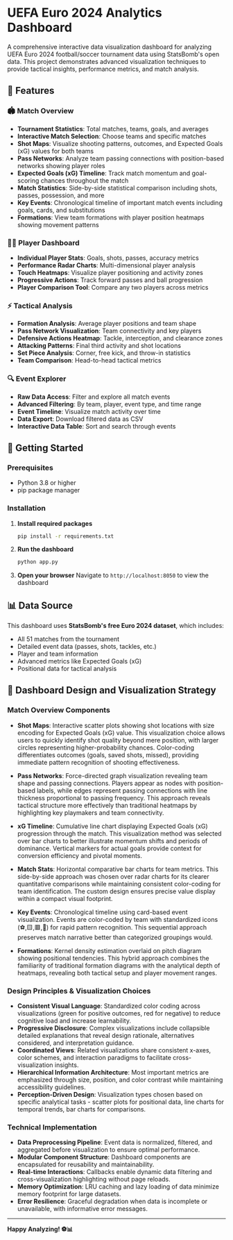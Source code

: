 # UEFA Euro 2024 Analytics Dashboard

A comprehensive interactive data visualization dashboard for analyzing UEFA Euro 2024 football/soccer tournament data using StatsBomb's open data. This project demonstrates advanced visualization techniques to provide tactical insights, performance metrics, and match analysis.

## 🌟 Features

### 🏟️ Match Overview
- **Tournament Statistics**: Total matches, teams, goals, and averages
- **Interactive Match Selection**: Choose teams and specific matches
- **Shot Maps**: Visualize shooting patterns, outcomes, and Expected Goals (xG) values for both teams
- **Pass Networks**: Analyze team passing connections with position-based networks showing player roles
- **Expected Goals (xG) Timeline**: Track match momentum and goal-scoring chances throughout the match
- **Match Statistics**: Side-by-side statistical comparison including shots, passes, possession, and more
- **Key Events**: Chronological timeline of important match events including goals, cards, and substitutions
- **Formations**: View team formations with player position heatmaps showing movement patterns

### 🏃‍♂️ Player Dashboard
- **Individual Player Stats**: Goals, shots, passes, accuracy metrics
- **Performance Radar Charts**: Multi-dimensional player analysis
- **Touch Heatmaps**: Visualize player positioning and activity zones
- **Progressive Actions**: Track forward passes and ball progression
- **Player Comparison Tool**: Compare any two players across metrics

### ⚡ Tactical Analysis
- **Formation Analysis**: Average player positions and team shape
- **Pass Network Visualization**: Team connectivity and key players
- **Defensive Actions Heatmap**: Tackle, interception, and clearance zones
- **Attacking Patterns**: Final third activity and shot locations
- **Set Piece Analysis**: Corner, free kick, and throw-in statistics
- **Team Comparison**: Head-to-head tactical metrics

### 🔍 Event Explorer
- **Raw Data Access**: Filter and explore all match events
- **Advanced Filtering**: By team, player, event type, and time range
- **Event Timeline**: Visualize match activity over time
- **Data Export**: Download filtered data as CSV
- **Interactive Data Table**: Sort and search through events

## 🚀 Getting Started

### Prerequisites
- Python 3.8 or higher
- pip package manager

### Installation

1. **Install required packages**
   ```bash
   pip install -r requirements.txt
   ```

2. **Run the dashboard**
   ```bash
   python app.py
   ```

3. **Open your browser**
   Navigate to `http://localhost:8050` to view the dashboard

## 📊 Data Source

This dashboard uses **StatsBomb's free Euro 2024 dataset**, which includes:
- All 51 matches from the tournament
- Detailed event data (passes, shots, tackles, etc.)
- Player and team information
- Advanced metrics like Expected Goals (xG)
- Positional data for tactical analysis

## 🎨 Dashboard Design and Visualization Strategy

### Match Overview Components
- **Shot Maps**: Interactive scatter plots showing shot locations with size encoding for Expected Goals (xG) value. This visualization choice allows users to quickly identify shot quality beyond mere position, with larger circles representing higher-probability chances. Color-coding differentiates outcomes (goals, saved shots, missed), providing immediate pattern recognition of shooting effectiveness.

- **Pass Networks**: Force-directed graph visualization revealing team shape and passing connections. Players appear as nodes with position-based labels, while edges represent passing connections with line thickness proportional to passing frequency. This approach reveals tactical structure more effectively than traditional heatmaps by highlighting key playmakers and team connectivity.

- **xG Timeline**: Cumulative line chart displaying Expected Goals (xG) progression through the match. This visualization method was selected over bar charts to better illustrate momentum shifts and periods of dominance. Vertical markers for actual goals provide context for conversion efficiency and pivotal moments.

- **Match Stats**: Horizontal comparative bar charts for team metrics. This side-by-side approach was chosen over radar charts for its clearer quantitative comparisons while maintaining consistent color-coding for team identification. The custom design ensures precise value display within a compact visual footprint.

- **Key Events**: Chronological timeline using card-based event visualization. Events are color-coded by team with standardized icons (⚽,🟨,🟥,🔄) for rapid pattern recognition. This sequential approach preserves match narrative better than categorized groupings would.

- **Formations**: Kernel density estimation overlaid on pitch diagram showing positional tendencies. This hybrid approach combines the familiarity of traditional formation diagrams with the analytical depth of heatmaps, revealing both tactical setup and player movement ranges.

### Design Principles & Visualization Choices
- **Consistent Visual Language**: Standardized color coding across visualizations (green for positive outcomes, red for negative) to reduce cognitive load and increase learnability.
- **Progressive Disclosure**: Complex visualizations include collapsible detailed explanations that reveal design rationale, alternatives considered, and interpretation guidance.
- **Coordinated Views**: Related visualizations share consistent x-axes, color schemes, and interaction paradigms to facilitate cross-visualization insights.
- **Hierarchical Information Architecture**: Most important metrics are emphasized through size, position, and color contrast while maintaining accessibility guidelines.
- **Perception-Driven Design**: Visualization types chosen based on specific analytical tasks - scatter plots for positional data, line charts for temporal trends, bar charts for comparisons.

### Technical Implementation
- **Data Preprocessing Pipeline**: Event data is normalized, filtered, and aggregated before visualization to ensure optimal performance.
- **Modular Component Structure**: Dashboard components are encapsulated for reusability and maintainability.
- **Real-time Interactions**: Callbacks enable dynamic data filtering and cross-visualization highlighting without page reloads.
- **Memory Optimization**: LRU caching and lazy loading of data minimize memory footprint for large datasets.
- **Error Resilience**: Graceful degradation when data is incomplete or unavailable, with informative error messages.

---

**Happy Analyzing! ⚽📊**